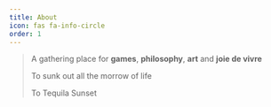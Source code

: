 ```yaml
---
title: About
icon: fas fa-info-circle
order: 1
---
```



> A gathering place for **games**, **philosophy**, **art** and **joie de vivre**
>
> To sunk out all the morrow of life
>
> To Tequila Sunset
